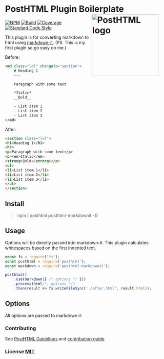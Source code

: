 # PostHTML Plugin Boilerplate <img align="right" width="220" height="200" title="PostHTML logo" src="http://posthtml.github.io/posthtml/logo.svg">

[![NPM][npm]][npm-url]
[![Build][build]][build-badge]
[![Coverage][cover]][cover-badge]
[![Standard Code Style][style]][style-url]

This plugin is for converting markdown to html using [markdown-it](https://github.com/markdown-it/markdown-it). (PS. This is my first plugin so go easy on me.)

Before:
``` html
<md class="lol" changeTo="section">
    # Heading 1
    ---

    Paragraph with some text

    *Italic*
    __Bold__

    - List item 1
    - List item 2
    - List item 3
</md>
```

After:
``` html
<section class="lol">
<h1>Heading 1</h1>
<hr>
<p>Paragraph with some text</p>
<p><em>Italic</em>
<strong>Bold</strong></p>
<ul>
<li>List item 1</li>
<li>List item 2</li>
<li>List item 3</li>
</ul>
</section>
```

## Install

> npm i posthtml posthtml-markdownit -D

## Usage

Options will be directly passed into markdown-it. This plugin calculates whitespaces based on 
the first indented text.

``` js
const fs = require('fs');
const posthtml = require('posthtml');
const markdown = require('posthtml-markdownit');

posthtml()
    .use(markdown({ /* options */ }))
    .process(html/*, options */)
    .then(result => fs.writeFileSync('./after.html', result.html));
```

## Options

All options are passed to markdown-it


### Contributing

See [PostHTML Guidelines](https://github.com/posthtml/posthtml/tree/master/docs) and [contribution guide](CONTRIBUTING.md).

### License [MIT](LICENSE)

[npm]: https://img.shields.io/npm/v/posthtml-markdownit.svg
[npm-url]: https://npmjs.com/package/posthtml-markdownit

[style]: https://img.shields.io/badge/code%20style-standard-yellow.svg
[style-url]: http://standardjs.com/

[build]: https://travis-ci.org/posthtml/posthtml.svg?branch=master
[build-badge]: https://travis-ci.org/posthtml/posthtml?branch=master

[cover]: https://coveralls.io/repos/posthtml/posthtml/badge.svg?branch=master
[cover-badge]: https://coveralls.io/r/posthtml/posthtml?branch=master
